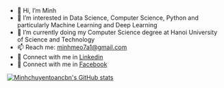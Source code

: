 - 👋 Hi, I’m Minh
- 👀 I’m interested in Data Science, Computer Science, Python and particularly Machine Learning and Deep Learning
- 🌱 I’m currently doing my Computer Science degree at Hanoi University of Science and Technology
- 📫 Reach me: minhmeo7a1@gmail.com
- 🔗 Connect with me in [Linkedin](https://www.linkedin.com/in/minh-l%C3%AA-b05a86141/)
- 🔗 Connect with me in [Facebook](https://www.facebook.com/profile.php?id=100008890392245)

[![Minhchuyentoancbn's GitHub stats](https://github-readme-stats.vercel.app/api?username=Minhchuyentoancbn)](https://github.com/Minhchuyentoancbn/github-readme-stats)


<!---
Minhchuyentoancbn/Minhchuyentoancbn is a ✨ special ✨ repository because its `README.md` (this file) appears on your GitHub profile.
You can click the Preview link to take a look at your changes.
--->
